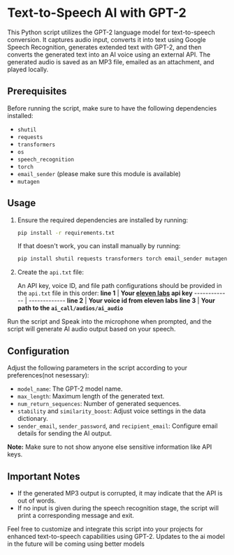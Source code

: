 # Text-to-Speech AI with GPT-2

This Python script utilizes the GPT-2 language model for text-to-speech conversion. It captures audio input, converts it into text using Google Speech Recognition, generates extended text with GPT-2, and then converts the generated text into an AI voice using an external API. The generated audio is saved as an MP3 file, emailed as an attachment, and played locally.

## Prerequisites

Before running the script, make sure to have the following dependencies installed:

- `shutil`
- `requests`
- `transformers`
- `os`
- `speech_recognition`
- `torch`
- `email_sender` (please make sure this module is available)
- `mutagen`

## Usage

1. Ensure the required dependencies are installed by running:

   ```bash
   pip install -r requirements.txt
   ```
   If that doesn't work, you can install manually by running:
   ```bash
   pip install shutil requests transformers torch email_sender mutagen SpeechRecognition
   
2. Create the `api.txt` file:

   An API key, voice ID, and file path configurations should be provided in the `api.txt` file in this order:
   **line 1**  | **Your [eleven labs](https://elevenlabs.io/) api key**
   ------------- | -------------
   **line 2** | **Your voice id from eleven labs**
   **line 3**  | **Your path to the `ai_call/audios/ai_audio`**

Run the script and Speak into the microphone when prompted, and the script will generate AI audio output based on your speech.

## Configuration

Adjust the following parameters in the script according to your preferences(not nesessary):

- `model_name`: The GPT-2 model name.
- `max_length`: Maximum length of the generated text.
- `num_return_sequences`: Number of generated sequences.
- `stability` and `similarity_boost`: Adjust voice settings in the data dictionary.
- `sender_email`, `sender_password`, and `recipient_email`: Configure email details for sending the AI output.

**Note:** Make sure to not show anyone else sensitive information like API keys.

## Important Notes

- If the generated MP3 output is corrupted, it may indicate that the API is out of words.
- If no input is given during the speech recognition stage, the script will print a corresponding message and exit.

Feel free to customize and integrate this script into your projects for enhanced text-to-speech capabilities using GPT-2.
Updates to the ai model in the future will be coming using better models
